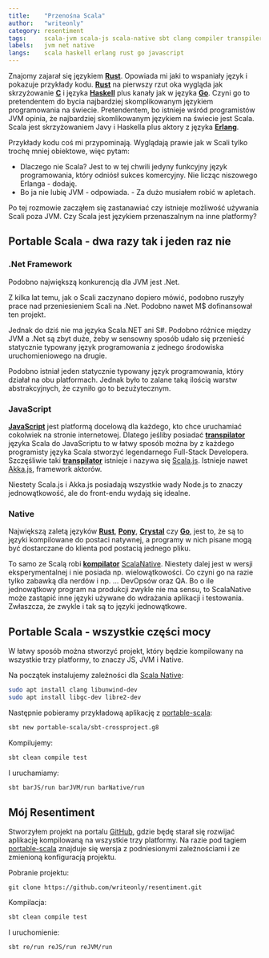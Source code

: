 ```yaml
---
title:    "Przenośna Scala"
author:   "writeonly"
category: resentiment
tags:     scala-jvm scala-js scala-native sbt clang compiler transpiler
labels:   jvm net native
langs:    scala haskell erlang rust go javascript
---
```


Znajomy zajarał się językiem **[Rust](/posts-by-langs/rust)**.
Opowiada mi jaki to wspaniały język i pokazuje przykłady kodu.
**[Rust](/posts-by-langs/rust)** na pierwszy rzut oka wygląda jak skrzyżowanie **[C](/posts-by-tags/clang)** i języka **[Haskell](/posts-by-langs/haskell)** plus kanały jak w języka **[Go](/posts-by-langs/go)**.
Czyni go to pretendentem do bycia najbardziej skomplikowanym językiem programowania na świecie.
Pretendentem, bo istnieje wśród programistów JVM opinia, że najbardziej skomlikowanym językiem na świecie jest Scala.
Scala jest skrzyżowaniem Javy i Haskella plus aktory z języka **[Erlang](/posts-by-langs/erlang)**.

Przykłady kodu coś mi przypominają.
Wyglądają prawie jak w Scali tylko trochę mniej obiektowe, więc pytam:
- Dlaczego nie Scala? Jest to w tej chwili jedyny funkcyjny język programowania, który odniósł sukces komercyjny.
Nie licząc niszowego Erlanga - dodaję.
- Bo ja nie lubię JVM - odpowiada. - Za dużo musiałem robić w apletach.

Po tej rozmowie zacząłem się zastanawiać czy istnieje możliwość używania Scali poza JVM.
Czy Scala jest językiem przenaszalnym na inne platformy?

## Portable Scala - dwa razy tak i jeden raz nie

### .Net Framework
Podobno największą konkurencją dla JVM jest .Net.

Z kilka lat temu, jak o Scali zaczynano dopiero mówić, podobno ruszyły prace nad przeniesieniem Scali na .Net.
Podobno nawet M$ dofinansował ten projekt.

Jednak do dziś nie ma języka Scala.NET ani S#.
Podobno różnice między JVM a .Net są zbyt duże,
żeby w sensowny sposób udało się przenieść statycznie typowany język programowania
z jednego środowiska uruchomieniowego na drugie.

Podobno istniał jeden statycznie typowany język programowania,
który działał na obu platformach.
Jednak było to zalane taką ilością warstw abstrakcyjnych,
że czyniło go to bezużytecznym.

### JavaScript
**[JavaScript](/posts-by-langs/ecmasript)** jest platformą docelową dla każdego,
kto chce uruchamiać cokolwiek na stronie internetowej.
Dlatego jeśliby posiadać **[transpilator](/posts-by-tags/transpiler)** języka Scala do JavaScriptu
to w łatwy sposób można by z każdego programisty języka Scala stworzyć legendarnego Full-Stack Developera.
Szczęśliwie taki **[transpilator](/posts-by-tags/transpiler)** istnieje i nazywa się [Scala.js](<https://www.scala-js.org/>).
Istnieje nawet [Akka.js](<http://akka-js.org/>), framework aktorów.

Niestety Scala.js i Akka.js posiadają wszystkie wady Node.js to znaczy jednowątkowość,
ale do front-endu wydają się idealne.

### Native
Największą zaletą języków 
**[Rust](/posts-by-langs/rust)**, **[Pony](/posts-by-langs/pony)**, **[Crystal](/posts-by-langs/crystal)** czy **[Go](/posts-by-langs/go)**, 
jest to,
że są to języki kompilowane do postaci natywnej,
a programy w nich pisane mogą być dostarczane do klienta pod postacią jednego pliku.

To samo ze Scalą robi **[kompilator](/posts-by-tags/compiler)** [ScalaNative](<http://www.scala-native.org/en/v0.3.8/>).
Niestety dalej jest w wersji eksperymentalnej i nie posiada np. wielowątkowości.
Co czyni go na razie tylko zabawką dla nerdów i np. ... DevOpsów oraz QA.
Bo o ile jednowątkowy program na produkcji zwykle nie ma sensu,
to ScalaNative może zastąpić inne języki używane do wdrażania aplikacji i testowania.
Zwłaszcza, że zwykle i tak są to języki jednowątkowe.

## Portable Scala - wszystkie części mocy

W łatwy sposób można stworzyć projekt, który będzie kompilowany na wszystkie trzy platformy,
to znaczy JS, JVM i Native.

Na początek instalujemy zależności dla
[Scala Native](<http://www.scala-native.org/en/v0.3.8/user/setup.html#installing-clang-and-runtime-dependencies>):

```bash
sudo apt install clang libunwind-dev
sudo apt install libgc-dev libre2-dev
```

Następnie pobieramy przykładową aplikację z [portable-scala](<https://github.com/portable-scala/sbt-crossproject.g8>):
```bash
sbt new portable-scala/sbt-crossproject.g8
```

Kompilujemy:
```bash
sbt clean compile test
```

I uruchamiamy:
```bash
sbt barJS/run barJVM/run barNative/run
```

## Mój Resentiment

Stworzyłem projekt na portalu [GitHub](<https://github.com/writeonly/resentiment>),
gdzie będę starał się rozwijać aplikację kompilowaną na wszystkie trzy platformy.
Na razie pod tagiem [portable-scala](<https://github.com/writeonly/resentiment/tree/portable-scala>)
znajduje się wersja z podniesionymi zależnościami i ze zmienioną konfiguracją projektu.

Pobranie projektu:
```
git clone https://github.com/writeonly/resentiment.git
```

Kompilacja:
```bash
sbt clean compile test
```

I uruchomienie:
```bash
sbt re/run reJS/run reJVM/run
```
